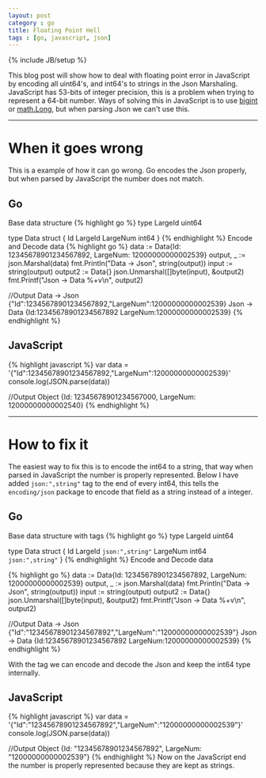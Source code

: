 ```yaml
---
layout: post
category : go
title: Floating Point Hell
tags : [go, javascript, json]
---
```

{% include JB/setup %}

This blog post will show how to deal with floating point error in JavaScript by encoding all uint64's, and int64's to strings in the Json Marshaling.
JavaScript has 53-bits of integer precision, this is a problem when trying to represent a 64-bit number.
Ways of solving this in JavaScript is to use [bigint](http://www.khjk.org/log/2010/nov/jsbigint.html) or [math.Long](http://docs.closure-library.googlecode.com/git/class_goog_math_Long.html), but when parsing Json we can't use this.

---
# When it goes wrong
This is a example of how it can go wrong.
Go encodes the Json properly, but when parsed by JavaScript the number does not match.

## Go
Base data structure
{% highlight go %}
type LargeId uint64

type Data struct {
    Id      LargeId
    LargeNum int64
}
{% endhighlight %}
Encode and Decode data
{% highlight go %}
data := Data{Id: 12345678901234567892, LargeNum: 12000000000002539}
output, _ := json.Marshal(data)
fmt.Println("Data -> Json", string(output))
input := string(output)
output2 := Data{}
json.Unmarshal([]byte(input), &output2)
fmt.Printf("Json -> Data %+v\n", output2)

//Output
Data -> Json {"Id":12345678901234567892,"LargeNum":12000000000002539}
Json -> Data {Id:12345678901234567892 LargeNum:12000000000002539}
{% endhighlight %}

## JavaScript
{% highlight javascript %}
var data = '{"Id":12345678901234567892,"LargeNum":12000000000002539}'
console.log(JSON.parse(data))

//Output
Object {Id: 12345678901234567000, LargeNum: 12000000000002540}
{% endhighlight %}

---
# How to fix it

The easiest way to fix this is to encode the int64 to a string, that way when parsed in JavaScript the number is properly represented.
Below I have added `json:",string"` tag to the end of every int64, this tells the `encoding/json` package to encode that field as a string instead of a integer.

## Go
Base data structure with tags
{% highlight go %}
type LargeId uint64

type Data struct {
    Id      LargeId `json:",string"`
    LargeNum int64  `json:",string"`
}
{% endhighlight %}
Encode and Decode data

{% highlight go %}
data := Data{Id: 12345678901234567892, LargeNum: 12000000000002539}
output, _ := json.Marshal(data)
fmt.Println("Data -> Json", string(output))
input := string(output)
output2 := Data{}
json.Unmarshal([]byte(input), &output2)
fmt.Printf("Json -> Data %+v\n", output2)

//Output
Data -> Json {"Id":"12345678901234567892","LargeNum":"12000000000002539"}
Json -> Data {Id:12345678901234567892 LargeNum:12000000000002539}
{% endhighlight %}

With the tag we can encode and decode the Json and keep the int64 type internally.

## JavaScript
{% highlight javascript %}
var data = '{"Id":"12345678901234567892","LargeNum":"12000000000002539"}'
console.log(JSON.parse(data))

//Output
Object {Id: "12345678901234567892", LargeNum: "12000000000002539"}
{% endhighlight %}
Now on the JavaScript end the number is properly represented because they are kept as strings.
